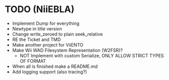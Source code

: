 # TODO (NiiEBLA)

- Implement Dump for everything
- Newtype in title version
- Change write_zeroed to plain seek_relative
- RE the Ticket and TMD
- Make another project for ViiENTO
- Make Wii WAD Filesystem Representation (W2FSR)?
    - NOT Implement with custom Serialize, ONLY ALLOW STRICT TYPES OF FORMAT
- When all is finished make a README.md
- Add logging support (also tracing?)
